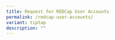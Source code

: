 ```yaml
---
title: Request for REDCap User Accounts
permalink: /redcap-user-accounts/
variant: tiptap
description: ""
---
```

